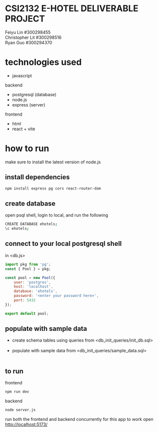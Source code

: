 # CSI2132 E-HOTEL DELIVERABLE PROJECT
Feiyu Lin #300298455 <br>
Christopher Lit #300298516 <br>
Ryan Guo #300294370

# technologies used
- javascript

backend
- postgresql (database)
- node.js
- express (server)

frontend
- html
- react + vite

# how to run
make sure to install the latest version of node.js
## install dependencies
```bash
npm install express pg cors react-router-dom
```


## create database
open psql shell, login to local, and run the following
```bash
CREATE DATABASE ehotels;
\c ehotels;
```

## connect to your local postgresql shell
in <db.js>
```javascript
import pkg from 'pg';
const { Pool } = pkg;

const pool = new Pool({
    user: 'postgres',
    host: 'localhost',
    database: 'ehotels',
    password: '<enter your password here>',
    port: 5432
});

export default pool;
```

## populate with sample data
- create schema tables using queries from <db_init_queries/init_db.sql><br><br>
- populate with sample data from <db_init_queries/sample_data.sql><br><br>

## to run
frontend
```bash
npm run dev
```
backend
```bash
node server.js
```
run both the frontend and backend concurrently for this app to work
open [http://localhost:5173/](http://localhost:5173/)